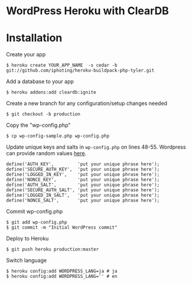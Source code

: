 # WordPress Heroku with ClearDB


Installation
============


Create your app

    $ heroku create YOUR_APP_NAME  -s cedar -b git://github.com/iphoting/heroku-buildpack-php-tyler.git

Add a database to your app

    $ heroku addons:add cleardb:ignite


Create a new branch for any configuration/setup changes needed

    $ git checkout -b production

Copy the "wp-config.php"

    $ cp wp-config-sample.php wp-config.php

Update unique keys and salts in `wp-config.php` on lines 48-55. Wordpress can provide random values [here](https://api.wordpress.org/secret-key/1.1/salt/).

    define('AUTH_KEY',         'put your unique phrase here');
    define('SECURE_AUTH_KEY',  'put your unique phrase here');
    define('LOGGED_IN_KEY',    'put your unique phrase here');
    define('NONCE_KEY',        'put your unique phrase here');
    define('AUTH_SALT',        'put your unique phrase here');
    define('SECURE_AUTH_SALT', 'put your unique phrase here');
    define('LOGGED_IN_SALT',   'put your unique phrase here');
    define('NONCE_SALT',       'put your unique phrase here');

Commit wp-config.php

    $ git add wp-config.php
    $ git commit -m "Initial WordPress commit"

Deploy to Heroku

    $ git push heroku production:master


Switch language

    $ heroku config:add WORDPRESS_LANG=ja # ja
    $ heroku config:add WORDPRESS_LANG='' # en